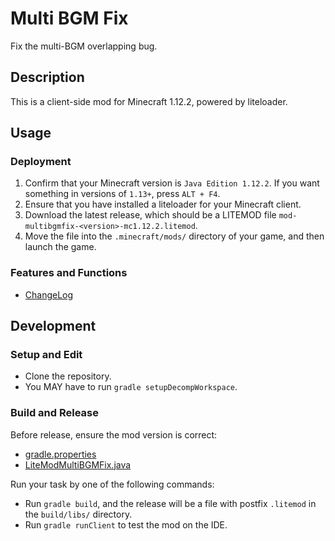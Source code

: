 # Multi BGM Fix

Fix the multi-BGM overlapping bug.

## Description

This is a client-side mod for Minecraft 1.12.2, powered by liteloader.

## Usage

### Deployment

1. Confirm that your Minecraft version is `Java Edition 1.12.2`. If you want something in versions of `1.13+`,
   press `ALT + F4`.
2. Ensure that you have installed a liteloader for your Minecraft client.
3. Download the latest release, which should be a LITEMOD file `mod-multibgmfix-<version>-mc1.12.2.litemod`.
4. Move the file into the `.minecraft/mods/` directory of your game, and then launch the game.

### Features and Functions

- [ChangeLog](ChangeLog.md)

## Development

### Setup and Edit

- Clone the repository.
- You MAY have to run `gradle setupDecompWorkspace`.

### Build and Release

Before release, ensure the mod version is correct:

- [gradle.properties](gradle.properties)
- [LiteModMultiBGMFix.java](src/main/java/io/github/rainyaphthyl/multibgmfix/LiteModMultiBGMFix.java)

Run your task by one of the following commands:

- Run `gradle build`, and the release will be a file with postfix `.litemod` in the `build/libs/` directory.
- Run `gradle runClient` to test the mod on the IDE.
